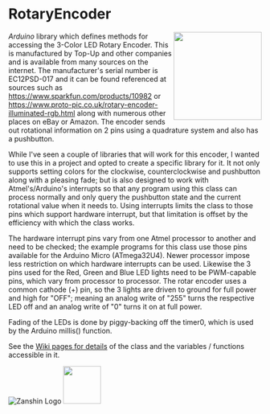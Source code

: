 # RotaryEncoder
<img src="https://cdn.sparkfun.com//assets/parts/6/2/1/9/10982-01a.jpg" width="175" align="right"/> *Arduino* library which defines 
methods for accessing the 3-Color LED Rotary Encoder. This is manufactured by Top-Up and other companies and is available from many 
sources on the internet. The manufacturer's serial number is EC12PSD-017 and it can be found referenced at sources such as 
https://www.sparkfun.com/products/10982 or https://www.proto-pic.co.uk/rotary-encoder-illuminated-rgb.html along with numerous other 
places on eBay or Amazon. The encoder sends out rotational information on 2 pins using a quadrature system and also has a pushbutton.

While I've seen a couple of libraries that will work for this encoder, I wanted to use this in a project and opted to create a specific
library for it. It not only supports setting colors for the clockwise, counterclockwise and pushbutton along with a pleasing fade; but
is also designed to work with Atmel's/Arduino's interrupts so that any program using this class can process normally and only query the
pushbutton state and the current rotational value when it needs to.  Using interrupts limits the class to those pins which support 
hardware interrupt, but that limitation is offset by the efficiency with which the class works.

The hardware interrupt pins vary from one Atmel processor to another and need to be checked; the example programs for this class use 
those pins available for the Arduino Micro (ATmega32U4). Newer processor impose less restriction on which hardware interrupts can be used.
Likewise the 3 pins used for the Red, Green and Blue LED lights need to be PWM-capable pins, which vary from processor to processor. The
rotar encoder uses a common cathode (+) pin, so the 3 lights are driven to ground for full power and high for "OFF"; meaning an analog 
write of "255" turns the respective LED off and an analog write of "0" turns it on at full power.

Fading of the LEDs is done by piggy-backing off the timer0, which is used by the Arduino millis() function. 

See the [Wiki pages for details](https://github.com/SV-Zanshin/MicrochipSRAM/wiki) of the class and the variables / functions accessible in it.

![Zanshin Logo](https://www.sv-zanshin.com/images/gif/zanshinkanjitiny.gif) <img src="https://www.sv-zanshin.com/images/gif/zanshintext.gif" width="75"/>
